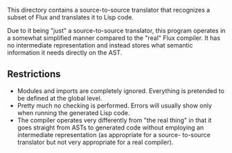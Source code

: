 This directory contains a source-to-source translator that recognizes a subset of Flux and translates
it to Lisp code.

Due to it being "just" a source-to-source translator, this program operates in a somewhat simplified
manner compared to the "real" Flux compiler.  It has no intermediate representation and instead
stores what semantic information it needs directly on the AST.

## Restrictions

   * Modules and imports are completely ignored.  Everything is pretended to be defined at the global
     level.
   * Pretty much no checking is performed.  Errors will usually show only when running the generated
     Lisp code.
   * The compiler operates very differently from "the real thing" in that it goes straight from ASTs
     to generated code without employing an intermediate representation (as appropriate for a source-
	 to-source translator but not very appropriate for a real compiler).

